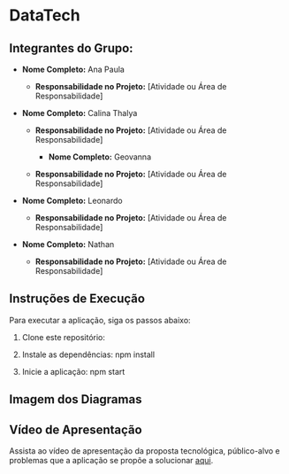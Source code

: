 # DataTech

## Integrantes do Grupo:

- **Nome Completo:** Ana Paula
  - **Responsabilidade no Projeto:** [Atividade ou Área de Responsabilidade]

- **Nome Completo:** Calina Thalya
  - **Responsabilidade no Projeto:** [Atividade ou Área de Responsabilidade]
 
    - **Nome Completo:** Geovanna
  - **Responsabilidade no Projeto:** [Atividade ou Área de Responsabilidade]


- **Nome Completo:** Leonardo
  - **Responsabilidade no Projeto:** [Atividade ou Área de Responsabilidade]
 
- **Nome Completo:** Nathan
  - **Responsabilidade no Projeto:** [Atividade ou Área de Responsabilidade]


## Instruções de Execução

Para executar a aplicação, siga os passos abaixo:

1. Clone este repositório:

2. Instale as dependências: npm install

3. Inicie a aplicação: npm start

## Imagem dos Diagramas


## Vídeo de Apresentação

Assista ao vídeo de apresentação da proposta tecnológica, público-alvo e problemas que a aplicação se propõe a solucionar [aqui](https://www.youtube.com/watch?v=TsUd9z82e2E).


